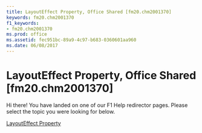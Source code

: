 ```yaml
---
title: LayoutEffect Property, Office Shared [fm20.chm2001370]
keywords: fm20.chm2001370
f1_keywords:
- fm20.chm2001370
ms.prod: office
ms.assetid: fec951bc-89a9-4c97-b683-0360601aa960
ms.date: 06/08/2017
---
```



# LayoutEffect Property, Office Shared [fm20.chm2001370]

Hi there! You have landed on one of our F1 Help redirector pages. Please select the topic you were looking for below.

[LayoutEffect Property](http://msdn.microsoft.com/library/74e19b13-605c-caa8-4a12-e877d638d316%28Office.15%29.aspx)

